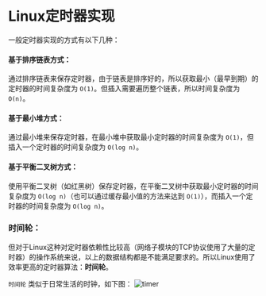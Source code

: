 # Linux定时器实现

一般定时器实现的方式有以下几种：

#### 基于排序链表方式：
通过排序链表来保存定时器，由于链表是排序好的，所以获取最小（最早到期）的定时器的时间复杂度为 `O(1)`。但插入需要遍历整个链表，所以时间复杂度为 `O(n)`。

#### 基于最小堆方式：
通过最小堆来保存定时器，在最小堆中获取最小定时器的时间复杂度为 `O(1)`，但插入一个定时器的时间复杂度为 `O(log n)`。

#### 基于平衡二叉树方式：
使用平衡二叉树（如红黑树）保存定时器，在平衡二叉树中获取最小定时器的时间复杂度为 `O(log n)`（也可以通过缓存最小值的方法来达到 `O(1)`），而插入一个定时器的时间复杂度为 `O(log n)`。

### 时间轮：
但对于Linux这种对定时器依赖性比较高（网络子模块的TCP协议使用了大量的定时器）的操作系统来说，以上的数据结构都是不能满足要求的。所以Linux使用了效率更高的定时器算法：__时间轮__。

`时间轮` 类似于日常生活的时钟，如下图：
![timer](https://raw.githubusercontent.com/liexusong/linux-source-code-analyze/master/images/timer.jpg)

